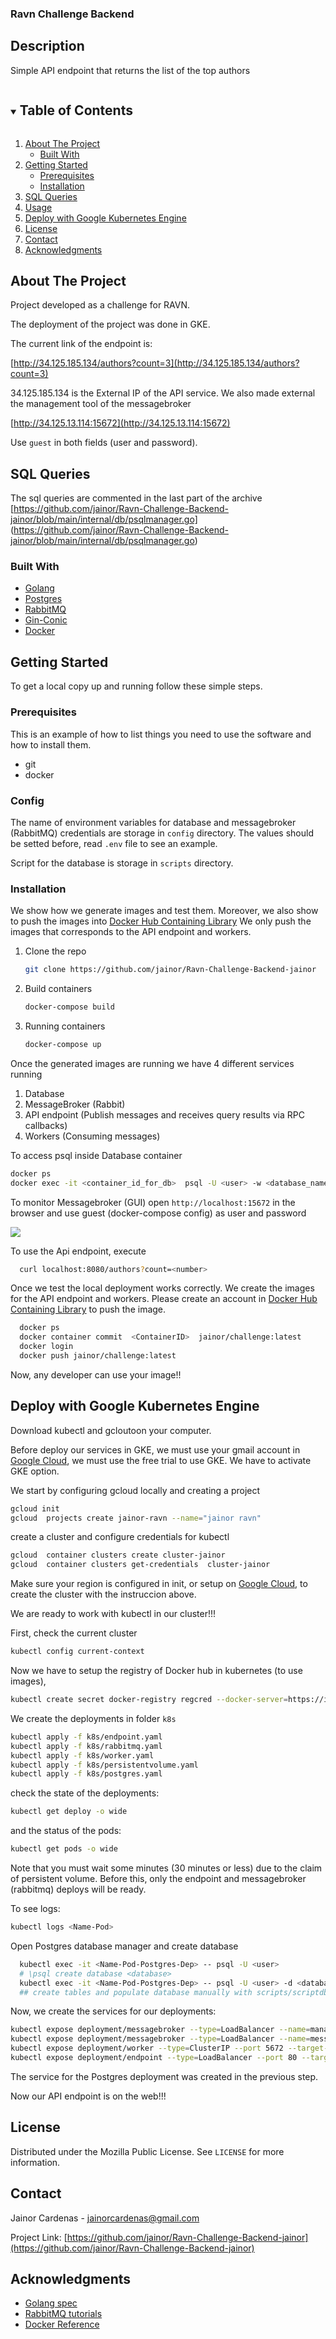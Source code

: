 ### Ravn Challenge Backend

## Description

Simple API endpoint that returns the list of the top authors

<!-- TABLE OF CONTENTS -->
<details open="open">
  <summary><h2 style="display: inline-block">Table of Contents</h2></summary>
  <ol>
    <li>
      <a href="#about-the-project">About The Project</a>
      <ul>
        <li><a href="#built-with">Built With</a></li>
      </ul>
    </li>
    <li>
      <a href="#getting-started">Getting Started</a>
      <ul>
        <li><a href="#prerequisites">Prerequisites</a></li>
        <li><a href="#installation">Installation</a></li>
      </ul>
    </li>
    <li><a href="#sql-queries">SQL Queries</a></li>
    <li><a href="#usage">Usage</a></li>
    <li><a href="#Deploy-with-Google-Kubernetes-Engine"> Deploy with Google Kubernetes Engine</a></li>
    <li><a href="#license">License</a></li>
    <li><a href="#contact">Contact</a></li>
    <li><a href="#acknowledgments">Acknowledgments</a></li>
  </ol>
</details>



<!-- ABOUT THE PROJECT -->
## About The Project

Project developed as a challenge for RAVN.

The deployment of the project was done in GKE.

The current link of the endpoint is:

[http://34.125.185.134/authors?count=3](http://34.125.185.134/authors?count=3)

34.125.185.134 is the External IP of the API service. We also made external the management tool of the messagebroker

[http://34.125.13.114:15672](http://34.125.13.114:15672)


Use `guest` in both fields (user and password).

<!-- SQL QUERIES -->
## SQL Queries

The sql queries are commented in the last part of the archive [https://github.com/jainor/Ravn-Challenge-Backend-jainor/blob/main/internal/db/psqlmanager.go] (https://github.com/jainor/Ravn-Challenge-Backend-jainor/blob/main/internal/db/psqlmanager.go)



### Built With

* [Golang](https://golang.org/)
* [Postgres](https://www.postgresql.org/)
* [RabbitMQ](https://www.rabbitmq.com/)
* [Gin-Conic](https://github.com/gin-gonic/gin)
* [Docker](https://www.docker.com/)




<!-- GETTING STARTED -->
## Getting Started

To get a local copy up and running follow these simple steps.

### Prerequisites

This is an example of how to list things you need to use the software and how to install them.

* git
* docker
  
### Config

The name of environment variables  for database and messagebroker (RabbitMQ) credentials are storage in `config` directory.
The values should be setted before, read `.env` file to see an example.


Script for the database is storage in `scripts` directory.

### Installation

We show how we generate images and test them. Moreover, we also show to push the images into [Docker Hub Containing Library](https://hub.docker.com/)
We only push the images that corresponds to the API endpoint and workers.

1. Clone the repo
   ```sh
   git clone https://github.com/jainor/Ravn-Challenge-Backend-jainor
   ```
2. Build containers
   ```sh
   docker-compose build
   ```
3. Running containers
   ```sh
   docker-compose up
   ```


Once the generated images are running we have 4 different services running

1. Database
2. MessageBroker (Rabbit)
3. API endpoint (Publish messages and receives query results via RPC callbacks)
4. Workers (Consuming messages) 

To access psql inside Database container
   ```sh
   docker ps
   docker exec -it <container_id_for_db>  psql -U <user> -w <database_name>
   ```

To monitor Messagebroker (GUI) open `http://localhost:15672` in the browser and use guest (docker-compose config) as user and password 


![](images/screenshot.png)

To use the Api endpoint, execute

 ```sh
   curl localhost:8080/authors?count=<number>
   ```

Once we test the local deployment works correctly.
We create the images for the API endpoint and workers.
Please create an account in [Docker Hub Containing Library](https://hub.docker.com/) to push the image.

 ```sh
   docker ps
   docker container commit  <ContainerID>  jainor/challenge:latest
   docker login
   docker push jainor/challenge:latest
   ```

Now, any developer can use your image!!

<!-- USAGE EXAMPLES -->
## Deploy with Google Kubernetes Engine

Download kubectl and gcloutoon your computer.

Before deploy our services in GKE, we must use your gmail account in [Google Cloud](https://cloud.google.com), we must use the free trial to use GKE.
We have to activate GKE option.

We start by configuring gcloud locally and creating a project
 ```sh
gcloud init
gcloud  projects create jainor-ravn --name="jainor ravn"
   ```

create a cluster and configure credentials for kubectl
 ```sh
gcloud  container clusters create cluster-jainor
gcloud  container clusters get-credentials  cluster-jainor
   ```

Make sure your region is configured in init, or setup on  [Google Cloud](https://cloud.google.com), to create the cluster with the instruccion above.

We are ready to work with kubectl in our cluster!!!

First, check the current cluster

 ```sh
kubectl config current-context
   ```

Now we have to setup the registry of Docker hub in kubernetes (to use images),

 ```sh
kubectl create secret docker-registry regcred --docker-server=https://index.docker.io/ --docker-username=<user> --docker-password=<password> --docker-email=<email>
   ```

We create the deployments in folder `k8s`

 ```sh
kubectl apply -f k8s/endpoint.yaml
kubectl apply -f k8s/rabbitmq.yaml
kubectl apply -f k8s/worker.yaml
kubectl apply -f k8s/persistentvolume.yaml
kubectl apply -f k8s/postgres.yaml
   ```

check the state of the deployments:

 ```sh
kubectl get deploy -o wide
   ```

and the status of the pods:

 ```sh
kubectl get pods -o wide
   ```

Note that you must wait some minutes (30 minutes or less) due to the claim of persistent volume.
Before this, only the endpoint and messagebroker (rabbitmq) deploys will be ready.

To see logs:

 ```sh
kubectl logs <Name-Pod>
  ```

Open Postgres database manager and create database

 ```sh
   kubectl exec -it <Name-Pod-Postgres-Dep> -- psql -U <user>
   # \psql create database <database>
   kubectl exec -it <Name-Pod-Postgres-Dep> -- psql -U <user> -d <database>
   ## create tables and populate database manually with scripts/scriptdb.sql
   ```

Now, we create the services for our deployments:

 ```sh
kubectl expose deployment/messagebroker --type=LoadBalancer --name=management --port 15672 --target-port 15672
kubectl expose deployment/messagebroker --type=LoadBalancer --name=messagebroker --port 5672 --target-port 5672
kubectl expose deployment/worker --type=ClusterIP --port 5672 --target-port 5672
kubectl expose deployment/endpoint --type=LoadBalancer --port 80 --target-port 8080
   ```

The service for the Postgres deployment was created in the previous step.

Now our API endpoint is on the web!!!

<!-- LICENSE -->
## License

Distributed under the Mozilla Public License. See `LICENSE` for more information.



<!-- CONTACT -->
## Contact

Jainor Cardenas - jainorcardenas@gmail.com

Project Link: [https://github.com/jainor/Ravn-Challenge-Backend-jainor](https://github.com/jainor/Ravn-Challenge-Backend-jainor)



<!-- ACKNOWLEDGEMENTS -->
## Acknowledgments

* [Golang spec](https://golang.org/ref/spec)
* [RabbitMQ tutorials](https://www.rabbitmq.com/getstarted.html)
* [Docker Reference](https://docs.docker.com/reference/)


